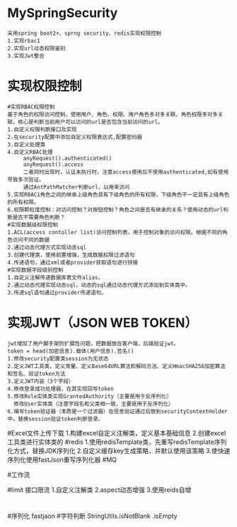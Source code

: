 # MySpringSecurity
    采用spring boot2+、sprng security、redis实现权限控制
    1.实现rbac1
    2.实现url动态权限鉴别
    3.实现Jwt整合
# 实现权限控制
    #实现RBAC权限控制
    基于角色的权限访问控制，使用用户、角色、权限、用户角色多对多关联、角色权限多对多关联。核心是判断当前用户可以访问的url是否包含当前访问的url。
    1.自定义权限判断接口及实现
    2.在security配置中添加自定义权限表达式,配置密码器
    3.自定义处理类
    4.自定义RBAC处理
         anyRequest().authenticated()
         anyRequest().access  
         二者同时出现时，认证未执行时，注意access使用后不使用authenticated,如有使用导致多次验证。
         通过AntPathMatcher判断url，以用来访问
    5.实现RBAC1角色之间的继承上级角色具有下级角色的所有权限，下级角色不一定具有上级角色的所有权限。
    6.权限颗粒度控制：对访问控制？对按钮控制？角色之间是否有继承的关系？使用动态的url判断是否不需要角色判断？
    #实现数据级权限控制
    1.ACL(access contoller list)访问控制列表，用于控制对象的访问权限。根据不同的角色访问不同的数据
    2.通过动态代理方式实现动态sql
    3.创建代理类，使用前置增强，生成数据权限过滤语句
    4.传递语句，通过xml或者provider获取语句进行拼接
    #实现数据字段级别控制
    1.自定义注解传递数据库表文件alias。
    2.通过动态代理实现动态sql，动态的sql通过动态代理方式添加到实体类中。
    3.传递sql语句通过provider传递语句。
# 实现JWT（JSON WEB TOKEN）
    jwt增加了用户脚手架的扩展性问题，把数据放在客户端，后端验证jwt。
    token = head(加密信息).载体(用户信息).签名()
    1.修改security配置类session为无状态
    2.定义JWT工具类，定义常量、定义Base64URL算法和解码方法、定义HmacSHA256加密算法和签名、验证token方法
    3.定义JWT内容（3个字段）
    4.修改登录成功处理器，在其实现回写token
    5.修改Role实体类实现GrantedAuthority（主要是用于反序列化）
      修改User实体类（注意字段名和父类相一致，主要是用于反序列化）
    6.编写token验证器（本质是一个过滤器）在信息验证通过后放到securityContextHolder中。替换session验证token判断登录。
#Excel文件上传下载
    1.构建excel自定义注解类，定义基本基础信息
    2.创建excel工具类进行实体类的
#redis
    1.使用redisTemplate类，先重写redisTemplate序列化方式，替换JDK序列化
    2.自定义缓存key生成策略，并默认使用该策略
    3.使快速序列化使用fastJson重写序列化器
#MQ

#工作流

#limit 接口限流
    1.自定义注解类
    2.aspect动态增强
    3.使用reids自增
#
#序列化
fastjaon
#字符判断
StringUtils.isNotBlank
            .isEmpty